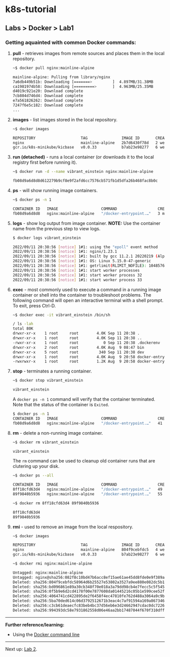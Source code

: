 # k8s-tutorial

## Labs > Docker > Lab1

### Getting aquainted with common Docker commands:

1. **pull** - retrieves images from remote sources and places them in the local repository.
    
    ```bash
    ~$ docker pull nginx:mainline-alpine

    mainline-alpine: Pulling from library/nginx
    7a6db449b51b: Downloading [=======>         ]  4.897MB/31.38MB
    ca1981974b58: Downloading [=========>       ]  4.963MB/25.35MB
    d4019c921e20: Download complete
    7cb804d746d4: Download complete
    e7a561826262: Download complete
    7247f6e5c182: Download complete
    ...
    ```
1. **images** - list images stored in the local repository.
    
    ```bash
    ~$ docker images

    REPOSITORY                    TAG               IMAGE ID       CREATED       SIZE
    nginx                         mainline-alpine   2b7d6430f78d   2 weeks ago   142MB
    gcr.io/k8s-minikube/kicbase   v0.0.33           b7ab23e98277   6 weeks ago   1.14GB
    ```
1. **run (detached)** - runs a local container (or downloads it to the local registry first before running it).

    ```bash
    ~$ docker run -d --name vibrant_einstein nginx:mainline-alpine

    fb08d9a6d8d8d612279b9cf8e9f2afd6cc7576cb571fb1d5dfa26b468fac8b0c
    ```

1. **ps** - will show running image containers.
   
    ```bash
    ~$ docker ps -n 1

    CONTAINER ID   IMAGE                   COMMAND                  CREATED          STATUS          PORTS      NAME
    fb08d9a6d8d8   nginx:mainline-alpine   "/docker-entrypoint.…"   3 minutes ago    Up 3 minutes    80/tcp     vibrant_einstein
    ```

1. **logs** - show log output from image container. **NOTE:** Use the container name from the previous step to view logs.

    ```bash
    $ docker logs vibrant_einstein

    2022/09/11 20:38:56 [notice] 1#1: using the "epoll" event method
    2022/09/11 20:38:56 [notice] 1#1: nginx/1.23.1
    2022/09/11 20:38:56 [notice] 1#1: built by gcc 11.2.1 20220219 (Alpine 11.2.1_git20220219)
    2022/09/11 20:38:56 [notice] 1#1: OS: Linux 5.15.0-47-generic
    2022/09/11 20:38:56 [notice] 1#1: getrlimit(RLIMIT_NOFILE): 1048576:1048576
    2022/09/11 20:38:56 [notice] 1#1: start worker processes
    2022/09/11 20:38:56 [notice] 1#1: start worker process 32
    2022/09/11 20:38:56 [notice] 1#1: start worker process 33
    ```

1. **exec** - most commonly used to execute a command in a running image container or shell into the container to troubleshoot problems. The following command will open an interactive terminal with a shell prompt. To exit, press Ctrl-D.

    ```bash
    ~$ docker exec -it vibrant_einstein /bin/sh

    / ls -lah
    total 80K    
    drwxr-xr-x    1 root     root        4.0K Sep 11 20:38 .
    drwxr-xr-x    1 root     root        4.0K Sep 11 20:38 ..
    -rwxr-xr-x    1 root     root           0 Sep 11 20:38 .dockerenv
    drwxr-xr-x    2 root     root        4.0K Aug  9 08:47 bin
    drwxr-xr-x    5 root     root         340 Sep 11 20:38 dev
    drwxr-xr-x    1 root     root        4.0K Aug  9 20:58 docker-entrypoint.d
    -rwxrwxr-x    1 root     root        1.2K Aug  9 20:58 docker-entrypoint.sh
    ```

1. **stop** - terminates a running container. 

    ```bash
    ~$ docker stop vibrant_einstein

    vibrant_einstein
    ```

    A `docker ps -n 1` command will verify that the container terminated. Note that the status of the container is `Exited`. 

    ```bash
    $ docker ps -n 1
    CONTAINER ID   IMAGE                   COMMAND                  CREATED          STATUS                     NAMES
    fb08d9a6d8d8   nginx:mainline-alpine   "/docker-entrypoint.…"   41 minutes ago   Exited (0) 2 minutes ago   vibrant_einstein
    ```

1. **rm** - delete a non-running image container.
    
    ```bash
    ~$ docker rm vibrant_einstein

    vibrant_einstein
    ```

    The `rm` command can be used to cleanup old container runs that are clutering up your disk.

    ```bash
    ~$ docker ps --all

    CONTAINER ID   IMAGE                   COMMAND                  CREATED             STATUS
    8ff18cfd63d4   nginx:mainline-alpine   "/docker-entrypoint.…"   49 minutes ago      Exited (2) 49 minutes ago
    89f9840b5936   nginx:mainline-alpine   "/docker-entrypoint.…"   55 minutes ago      Exited (0) 55 minutes ago

    ~$ docker rm 8ff18cfd63d4 89f9840b5936

    8ff18cfd63d4
    89f9840b5936
    ```

1. **rmi** - used to remove an image from the local respository.

    ```bash
    ~$ docker images
    
    REPOSITORY                    TAG               IMAGE ID       CREATED       SIZE
    nginx                         mainline-alpine   804f9cebfdc5   4 weeks ago   23.5MB
    gcr.io/k8s-minikube/kicbase   v0.0.33           b7ab23e98277   6 weeks ago   1.14GB

    ~$ docker rmi nginx:mainline-alpine

    Untagged: nginx:mainline-alpine
    Untagged: nginx@sha256:082f8c10bd47b6acc8ef15ae61ae45dd8fde0e9f389a8b5cb23c37408642bf5d
    Deleted: sha256:804f9cebfdc58964d6b25527e53802a3527a9ee880e082dc5b19a3d5466c43b7
    Deleted: sha256:bd096861e89a30cb348f70e018a3a79dd98cb4e7fecc5c5f5452992446338923
    Deleted: sha256:0f5b9e6d2cd4178f00e7877608da01445216c05b1e599cee52ff6cc733c80c09
    Deleted: sha256:4064741cd422895de2f6458f4ec47810fe762d488a3064a9c9bfd36a0a7559f9
    Deleted: sha256:5ba70ded614c06d3792512671b3eac4c7af91594a169a8673461c38452f22059
    Deleted: sha256:c3cb61deaecfc83beb4bc37d56eb6e3d24662947cdac0dc722648de0e838849c
    Deleted: sha256:994393dc58e7931862558d06e46aa2bb17487044f670f310dffe1d24e4d1eec7
    ```
---

**Further reference/learning:**

* Using the [Docker command line](https://docs.docker.com/engine/reference/commandline/cli/)

---

Next up: [Lab 2](/labs/docker/lab2/README.md).